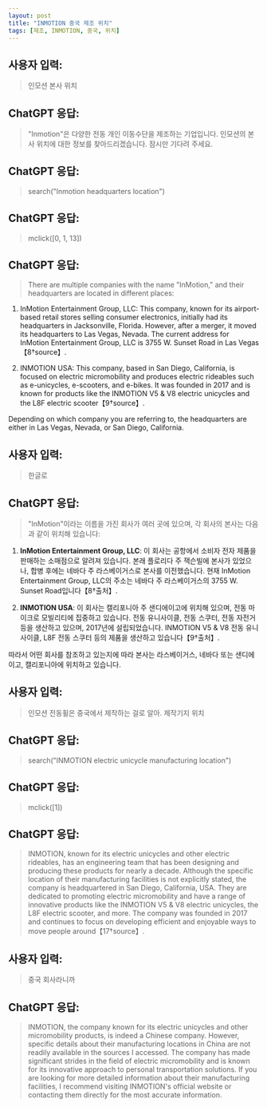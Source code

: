 ```yaml
---
layout: post
title: "INMOTION 중국 제조 위치"
tags: [제조, INMOTION, 중국, 위치]
---
```


## 사용자 입력:
> 인모션 본사 위치

## ChatGPT 응답:
> "Inmotion"은 다양한 전동 개인 이동수단을 제조하는 기업입니다. 인모션의 본사 위치에 대한 정보를 찾아드리겠습니다. 잠시만 기다려 주세요.

## ChatGPT 응답:
> search("Inmotion headquarters location")

## ChatGPT 응답:
> mclick([0, 1, 13])

## ChatGPT 응답:
> There are multiple companies with the name "InMotion," and their headquarters are located in different places:

1. InMotion Entertainment Group, LLC: This company, known for its airport-based retail stores selling consumer electronics, initially had its headquarters in Jacksonville, Florida. However, after a merger, it moved its headquarters to Las Vegas, Nevada. The current address for InMotion Entertainment Group, LLC is 3755 W. Sunset Road in Las Vegas【8†source】.

2. INMOTION USA: This company, based in San Diego, California, is focused on electric micromobility and produces electric rideables such as e-unicycles, e-scooters, and e-bikes. It was founded in 2017 and is known for products like the INMOTION V5 & V8 electric unicycles and the L8F electric scooter【9†source】.

Depending on which company you are referring to, the headquarters are either in Las Vegas, Nevada, or San Diego, California.

## 사용자 입력:
> 한글로

## ChatGPT 응답:
> "InMotion"이라는 이름을 가진 회사가 여러 곳에 있으며, 각 회사의 본사는 다음과 같이 위치해 있습니다:

1. **InMotion Entertainment Group, LLC**: 이 회사는 공항에서 소비자 전자 제품을 판매하는 소매점으로 알려져 있습니다. 본래 플로리다 주 잭슨빌에 본사가 있었으나, 합병 후에는 네바다 주 라스베이거스로 본사를 이전했습니다. 현재 InMotion Entertainment Group, LLC의 주소는 네바다 주 라스베이거스의 3755 W. Sunset Road입니다【8†출처】.

2. **INMOTION USA**: 이 회사는 캘리포니아 주 샌디에이고에 위치해 있으며, 전동 마이크로 모빌리티에 집중하고 있습니다. 전동 유니사이클, 전동 스쿠터, 전동 자전거 등을 생산하고 있으며, 2017년에 설립되었습니다. INMOTION V5 & V8 전동 유니사이클, L8F 전동 스쿠터 등의 제품을 생산하고 있습니다【9†출처】.

따라서 어떤 회사를 참조하고 있는지에 따라 본사는 라스베이거스, 네바다 또는 샌디에이고, 캘리포니아에 위치하고 있습니다.

## 사용자 입력:
> 인모션 전동휠은 중국에서 제작하는 걸로 알아. 제작기지 위치

## ChatGPT 응답:
> search("INMOTION electric unicycle manufacturing location")

## ChatGPT 응답:
> mclick([1])

## ChatGPT 응답:
> INMOTION, known for its electric unicycles and other electric rideables, has an engineering team that has been designing and producing these products for nearly a decade. Although the specific location of their manufacturing facilities is not explicitly stated, the company is headquartered in San Diego, California, USA. They are dedicated to promoting electric micromobility and have a range of innovative products like the INMOTION V5 & V8 electric unicycles, the L8F electric scooter, and more. The company was founded in 2017 and continues to focus on developing efficient and enjoyable ways to move people around【17†source】.

## 사용자 입력:
> 중국 회사라니까

## ChatGPT 응답:
> INMOTION, the company known for its electric unicycles and other micromobility products, is indeed a Chinese company. However, specific details about their manufacturing locations in China are not readily available in the sources I accessed. The company has made significant strides in the field of electric micromobility and is known for its innovative approach to personal transportation solutions. If you are looking for more detailed information about their manufacturing facilities, I recommend visiting INMOTION's official website or contacting them directly for the most accurate information.

